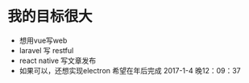 # 我的目标很大
* 想用vue写web
* laravel 写 restful
* react native 写文章发布
* 如果可以，还想实现electron
希望在年后完成 2017-1-4 晚12：09：37
